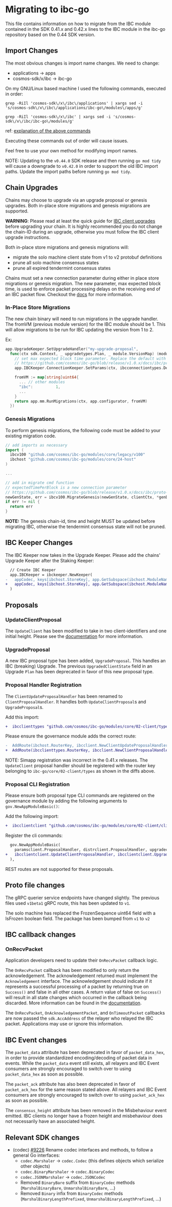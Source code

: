 # Migrating to ibc-go

This file contains information on how to migrate from the IBC module contained in the SDK 0.41.x and 0.42.x lines to the IBC module in the ibc-go repository based on the 0.44 SDK version. 

## Import Changes

The most obvious changes is import name changes. We need to change:
- applications -> apps
- cosmos-sdk/x/ibc -> ibc-go

On my GNU/Linux based machine I used the following commands, executed in order:

```
grep -RiIl 'cosmos-sdk\/x\/ibc\/applications' | xargs sed -i 's/cosmos-sdk\/x\/ibc\/applications/ibc-go\/modules\/apps/g'
```

```
grep -RiIl 'cosmos-sdk\/x\/ibc' | xargs sed -i 's/cosmos-sdk\/x\/ibc/ibc-go\/modules/g'
```

ref: [explanation of the above commands](https://www.internalpointers.com/post/linux-find-and-replace-text-multiple-files)

Executing these commands out of order will cause issues. 

Feel free to use your own method for modifying import names.

NOTE: Updating to the `v0.44.0` SDK release and then running `go mod tidy` will cause a downgrade to `v0.42.0` in order to support the old IBC import paths.
Update the import paths before running `go mod tidy`.  

## Chain Upgrades

Chains may choose to upgrade via an upgrade proposal or genesis upgrades. Both in-place store migrations and genesis migrations are supported. 

**WARNING**: Please read at least the quick guide for [IBC client upgrades](../ibc/upgrades/README.md) before upgrading your chain. It is highly recommended you do not change the chain-ID during an upgrade, otherwise you must follow the IBC client upgrade instructions.

Both in-place store migrations and genesis migrations will:
- migrate the solo machine client state from v1 to v2 protobuf definitions
- prune all solo machine consensus states
- prune all expired tendermint consensus states

Chains must set a new connection parameter during either in place store migrations or genesis migration. The new parameter, max expected block time, is used to enforce packet processing delays on the receiving end of an IBC packet flow. Checkout the [docs](https://github.com/cosmos/ibc-go/blob/release/v1.0.x/docs/ibc/proto-docs.md#params-2) for more information.

### In-Place Store Migrations

The new chain binary will need to run migrations in the upgrade handler. The fromVM (previous module version) for the IBC module should be 1. This will allow migrations to be run for IBC updating the version from 1 to 2.

Ex:
```go
app.UpgradeKeeper.SetUpgradeHandler("my-upgrade-proposal",
  func(ctx sdk.Context, _ upgradetypes.Plan, _ module.VersionMap) (module.VersionMap, error) {
    // set max expected block time parameter. Replace the default with your expected value
    // https://github.com/cosmos/ibc-go/blob/release/v1.0.x/docs/ibc/proto-docs.md#params-2
    app.IBCKeeper.ConnectionKeeper.SetParams(ctx, ibcconnectiontypes.DefaultParams())

    fromVM := map[string]uint64{
      ... // other modules
      "ibc":          1,
      ... 
    }   
    return app.mm.RunMigrations(ctx, app.configurator, fromVM)
  })      

```

### Genesis Migrations

To perform genesis migrations, the following code must be added to your existing migration code.

```go
// add imports as necessary
import (
  ibcv100 "github.com/cosmos/ibc-go/modules/core/legacy/v100"
  ibchost "github.com/cosmos/ibc-go/modules/core/24-host"
)

...

// add in migrate cmd function
// expectedTimePerBlock is a new connection parameter
// https://github.com/cosmos/ibc-go/blob/release/v1.0.x/docs/ibc/proto-docs.md#params-2
newGenState, err = ibcv100.MigrateGenesis(newGenState, clientCtx, *genDoc, expectedTimePerBlock)
if err != nil {
  return err 
}
```

**NOTE:** The genesis chain-id, time and height MUST be updated before migrating IBC, otherwise the tendermint consensus state will not be pruned.


## IBC Keeper Changes

The IBC Keeper now takes in the Upgrade Keeper. Please add the chains' Upgrade Keeper after the Staking Keeper:

```diff
  // Create IBC Keeper
  app.IBCKeeper = ibckeeper.NewKeeper(
-   appCodec, keys[ibchost.StoreKey], app.GetSubspace(ibchost.ModuleName), app.StakingKeeper, scopedIBCKeeper,
+   appCodec, keys[ibchost.StoreKey], app.GetSubspace(ibchost.ModuleName), app.StakingKeeper, app.UpgradeKeeper, scopedIBCKeeper,
  )

``` 

## Proposals

### UpdateClientProposal

The `UpdateClient` has been modified to take in two client-identifiers and one initial height. Please see the [documentation](../ibc/proposals.md) for more information. 

### UpgradeProposal

A new IBC proposal type has been added, `UpgradeProposal`. This handles an IBC (breaking) Upgrade. 
The previous `UpgradedClientState` field in an Upgrade `Plan` has been deprecated in favor of this new proposal type. 

### Proposal Handler Registration

The `ClientUpdateProposalHandler` has been renamed to `ClientProposalHandler`. 
It handles both `UpdateClientProposal`s and `UpgradeProposal`s.

Add this import: 

```diff
+  ibcclienttypes "github.com/cosmos/ibc-go/modules/core/02-client/types"
```

Please ensure the governance module adds the correct route:

```diff
-  AddRoute(ibchost.RouterKey, ibcclient.NewClientUpdateProposalHandler(app.IBCKeeper.ClientKeeper))
+  AddRoute(ibcclienttypes.RouterKey, ibcclient.NewClientProposalHandler(app.IBCKeeper.ClientKeeper))
```

NOTE: Simapp registration was incorrect in the 0.41.x releases. The `UpdateClient` proposal handler should be registered with the router key belonging to `ibc-go/core/02-client/types` 
as shown in the diffs above. 

### Proposal CLI Registration

Please ensure both proposal type CLI commands are registered on the governance module by adding the following arguments to `gov.NewAppModuleBasic()`:

Add the following import:
```diff
+  ibcclientclient "github.com/cosmos/ibc-go/modules/core/02-client/client"
```

Register the cli commands: 

```diff 
  gov.NewAppModuleBasic(
    paramsclient.ProposalHandler, distrclient.ProposalHandler, upgradeclient.ProposalHandler, upgradeclient.CancelProposalHandler,
+   ibcclientclient.UpdateClientProposalHandler, ibcclientclient.UpgradeProposalHandler,
  ),
```

REST routes are not supported for these proposals. 

## Proto file changes

The gRPC querier service endpoints have changed slightly. The previous files used `v1beta1` gRPC route, this has been updated to `v1`.

The solo machine has replaced the FrozenSequence uint64 field with a IsFrozen boolean field. The package has been bumped from `v1` to `v2`

## IBC callback changes

### OnRecvPacket

Application developers need to update their `OnRecvPacket` callback logic. 

The `OnRecvPacket` callback has been modified to only return the acknowledgement. The acknowledgement returned must implement the `Acknowledgement` interface. The acknowledgement should indicate if it represents a successful processing of a packet by returning true on `Success()` and false in all other cases. A return value of false on `Success()` will result in all state changes which occurred in the callback being discarded. More information can be found in the [documentation](https://github.com/cosmos/ibc-go/blob/main/docs/ibc/apps.md#receiving-packets).

The `OnRecvPacket`, `OnAcknowledgementPacket`, and `OnTimeoutPacket` callbacks are now passed the `sdk.AccAddress` of the relayer who relayed the IBC packet. Applications may use or ignore this information. 

## IBC Event changes

The `packet_data` attribute has been deprecated in favor of `packet_data_hex`, in order to provide standardized encoding/decoding of packet data in events. While the `packet_data` event still exists, all relayers and IBC Event consumers are strongly encouraged to switch over to using `packet_data_hex` as soon as possible.

The `packet_ack` attribute has also been deprecated in favor of `packet_ack_hex` for the same reason stated above. All relayers and IBC Event consumers are strongly encouraged to switch over to using `packet_ack_hex` as soon as possible.

The `consensus_height` attribute has been removed in the Misbehaviour event emitted. IBC clients no longer have a frozen height and misbehaviour does not necessarily have an associated height.

## Relevant SDK changes

* (codec) [\#9226](https://github.com/cosmos/cosmos-sdk/pull/9226) Rename codec interfaces and methods, to follow a general Go interfaces:
  * `codec.Marshaler` → `codec.Codec` (this defines objects which serialize other objects)
  * `codec.BinaryMarshaler` → `codec.BinaryCodec`
  * `codec.JSONMarshaler` → `codec.JSONCodec`
  * Removed `BinaryBare` suffix from `BinaryCodec` methods (`MarshalBinaryBare`, `UnmarshalBinaryBare`, ...)
  * Removed `Binary` infix from `BinaryCodec` methods (`MarshalBinaryLengthPrefixed`, `UnmarshalBinaryLengthPrefixed`, ...)
